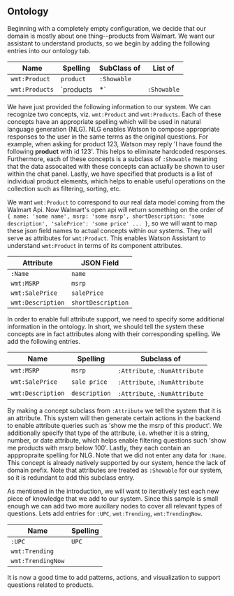## Ontology

Beginning with a completely empty configuration, we decide that our domain is mostly about one thing--products from Walmart. We want our assistant to understand products, so we begin by adding the following entries into our ontology tab.

| Name           | Spelling          | SubClass of         | List of       |
| -------------- | ----------------- | ------------------- | ------------- |
| `wmt:Product`  | `product`         | `:Showable`         |               |
| `wmt:Products` | `products|*`      | `:Showable`         | `wmt:Product` |

We have just provided the following information to our system. We can recognize two concepts, viz. `wmt:Product` and `wmt:Products`. Each of these concepts have an appropriate spelling which will be used in natural language generation (NLG). NLG enables Watson to compose appropriate responses to the user in the same terms as the original questions. For example, when asking for product 123, Watson may reply 'I have found the following **product** with id 123'. This helps to eliminate hardcoded responses. Furthermore, each of these concepts is a subclass of `:Showable` meaning that the data assocaited with these concepts can actually be shown to user within the chat panel. Lastly, we have specified that products is a list of individual product elements, which helps to enable useful operations on the collection such as filtering, sorting, etc.


 We want `wmt:Product` to correspond to our real data model coming from the Walmart Api. Now Walmart's open api will return something on the order of `{ name: 'some name', msrp: 'some msrp', shortDescription: 'some description', 'salePrice': 'some price' ... }`, so we will want to map these json field names to actual concepts within our systems. They will serve as attributes for `wmt:Product`. This enables Watson Assistant to understand `wmt:Product` in terms of its component attributes.

| Attribute         | JSON Field        |
| ----------------- | ----------------- |
| `:Name`           | `name`            |
| `wmt:MSRP`        | `msrp`            |
| `wmt:SalePrice`   | `salePrice`       |
| `wmt:Description` | `shortDescription`|

In order to enable full attribute support, we need to specify some additional information in the ontology. In short, we should tell the system these concepts are in fact attributes along with their corresponding spelling. We add the following entries.

| Name              | Spelling      | Subclass of                      | 
| ----------------- | ------------- | -------------------------------- |
| `wmt:MSRP`        | `msrp`        | `:Attribute`, `:NumAttribute`    |
| `wmt:SalePrice`   | `sale price`  | `:Attribute`, `:NumAttribute`    | 
| `wmt:Description` | `description` | `:Attribute`, `:NumAttribute`    | 

By making a concept subclass from `:Attribute` we tell the system that it is an attribute. This system will then generate certain actions in the backend to enable attribute queries such as 'show me the msrp of this product'. We additionally specify that type of the attribute, i.e. whether it is a string, number, or date attribute, which helps enable filtering questions such 'show me products with msrp below 100'. 
Lastly, they each contain an apppropraite spelling for NLG. Note that we did not enter any data for `:Name`. This concept is already natively supported by our system, hence the lack of domain prefix. Note that attributes are treated as `:Showable` for our system, so it is redundant to add this subclass entry.

As mentioned in the introduction, we will want to iteratively test each new piece of knowledge that we add to our system. Since this sample is small enough we can add two more auxillary nodes to cover all relevant types of questions. Lets add entries for `:UPC`, `wmt:Trending`, `wmt:TrendingNow`.

| Name              | Spelling      | 
| ----------------- | ------------- |
| `:UPC`            | `UPC`         |
| `wmt:Trending`    |               |
| `wmt:TrendingNow` |               |

It is now a good time to add patterns, actions, and visualization to support questions related to products.